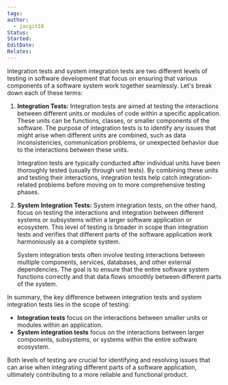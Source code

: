 ```yaml
---
tags: 
author:
  - jacgit18
Status: 
Started: 
EditDate: 
Relates:
---
```

Integration tests and system integration tests are two different levels of testing in software development that focus on ensuring that various components of a software system work together seamlessly. Let's break down each of these terms:

1. **Integration Tests:**
   Integration tests are aimed at testing the interactions between different units or modules of code within a specific application. These units can be functions, classes, or smaller components of the software. The purpose of integration tests is to identify any issues that might arise when different units are combined, such as data inconsistencies, communication problems, or unexpected behavior due to the interactions between these units.

   Integration tests are typically conducted after individual units have been thoroughly tested (usually through unit tests). By combining these units and testing their interactions, integration tests help catch integration-related problems before moving on to more comprehensive testing phases.

2. **System Integration Tests:**
   System integration tests, on the other hand, focus on testing the interactions and integration between different systems or subsystems within a larger software application or ecosystem. This level of testing is broader in scope than integration tests and verifies that different parts of the software application work harmoniously as a complete system.

   System integration tests often involve testing interactions between multiple components, services, databases, and other external dependencies. The goal is to ensure that the entire software system functions correctly and that data flows smoothly between different parts of the system.

In summary, the key difference between integration tests and system integration tests lies in the scope of testing:

- **Integration tests** focus on the interactions between smaller units or modules within an application.
- **System integration tests** focus on the interactions between larger components, subsystems, or systems within the entire software ecosystem.

Both levels of testing are crucial for identifying and resolving issues that can arise when integrating different parts of a software application, ultimately contributing to a more reliable and functional product.